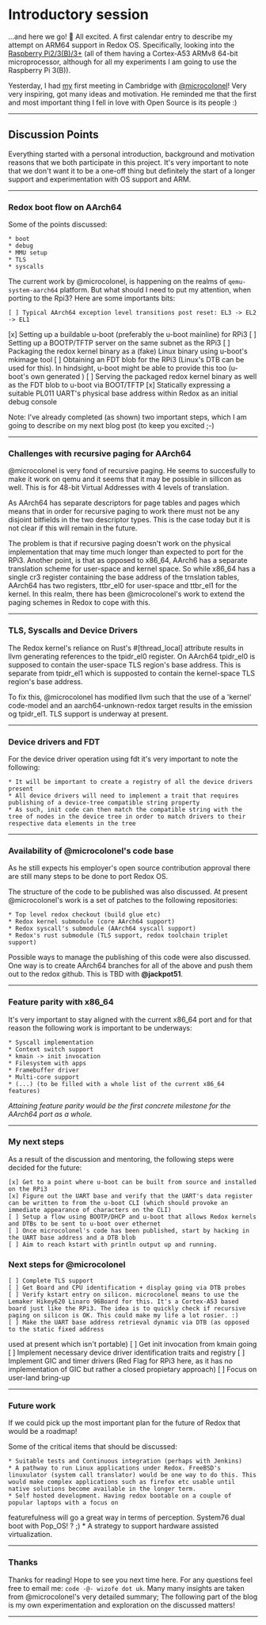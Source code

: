 # Introductory session

...and here we go! :floppy_disk: All excited. A first calendar entry to describe my attempt on ARM64 support in Redox OS. 
Specifically, looking into the [Raspberry Pi2/3(B)/3+](https://web.stanford.edu/class/cs140e/docs/BCM2837-ARM-Peripherals.pdf) (all of them having a Cortex-A53 ARMv8 64-bit microprocessor, although for all my experiments I am going to use the Raspberry Pi 3(B)).

Yesterday, I had [my](https://github.com/wizofe) first meeting in Cambridge with [@microcolonel](https://github.com/raw-bin)! Very very inspiring, got many ideas and motivation. He reminded me that the first and most important thing I fell in love with Open Source is its people :) 

* * * 

## Discussion Points

Everything started with a personal introduction, background and motivation reasons that we both participate in this project. It's very important to note that we don't want it to be a one-off thing but definitely the start of a longer support and experimentation with OS support and ARM.

* * *

### Redox boot flow on AArch64

Some of the points discussed:

	* boot
	* debug
	* MMU setup
	* TLS
	* syscalls

The current work by @microcolonel, is happening on the realms of `qemu-system-aarch64` platform. But what should I need to put my attention, when porting to the Rpi3? Here are some importants bits:
	
	[ ] Typical AArch64 exception level transitions post reset: EL3 -> EL2 -> EL1
  [x] Setting up a buildable u-boot (preferably the u-boot mainline) for RPi3 
	[ ]	Setting up a BOOTP/TFTP server on the same subnet as the RPi3
	[ ] Packaging the redox kernel binary as a (fake) Linux binary using u-boot's mkimage tool
	[ ] Obtaining an FDT blob for the RPi3 (Linux's DTB can be used for this). In hindsight, u-boot might be able to provide this too (u-boot's own generated )
	[ ] Serving the packaged redox kernel binary as well as the FDT blob to u-boot via BOOT/TFTP
	[x] Statically expressing a suitable PL011 UART's physical base address within Redox as an initial debug console
	
Note: I've already completed (as shown) two important steps, which I am going to describe on my next blog post (to keep you excited ;-) 

* * *

### Challenges with recursive paging for AArch64

@microcolonel is very fond of recursive paging. He seems to succesfully to make it work on qemu and it seems that it may be possible in sillicon as well. This is for 48-bit Virtual Addresses with 4 levels of translation. 

As AArch64 has separate descriptors for page tables and pages which means that in order for recursive paging to work there must not be any disjoint bitfields in the two descriptor types. This is the case today but it is not clear if this will remain in the future. 

The problem is that if recursive paging doesn't work on the physical implementation that may time much longer than expected to port for the RPi3. Another point, is that as opposed to x86_64, AArch6 has a separate translation scheme for user-space and kernel space. So while x86_64 has a single cr3 register containing the base address of the trnslation tables, AArch64 has two registers, ttbr_el0 for user-space and ttbr_el1 for the kernel. In this realm, there has been @microcolonel's work to extend the paging schemes in Redox to cope with this.

* * *
### TLS, Syscalls and Device Drivers

The Redox kernel's reliance on Rust's #[thread_local] attribute results in llvm generating references to the tpidr_el0 register. On AArch64 tpidr_el0 is supposed to contain the user-space TLS region's base address. This is separate from tpidr_el1 which is supposted to contain the kernel-space TLS region's base address.

To fix this, @microcolonel has modified llvm such that the use of a 'kernel' code-model and an aarch64-unknown-redox target results in the emission og tpidr_el1. TLS support is underway at present.

* * * 

### Device drivers and FDT


For the device driver operation using fdt it's very important to note the following:

	* It will be important to create a registry of all the device drivers present
	* All device drivers will need to implement a trait that requires publishing of a device-tree compatible string property
	* As such, init code can then match the compatible string with the tree of nodes in the device tree in order to match drivers to their respective data elements in the tree

* * *

### Availability of @microcolonel's code base

As he still expects his employer's open source contribution approval there are still many steps to be done to port Redox OS.

The structure of the code to be published was also discussed. At present @microcolonel's work is a set of patches to the following repositories:

	* Top level redox checkout (build glue etc)
	* Redox kernel submodule (core AArch64 support)
	* Redox syscall's submodule (AArch64 syscall support)
	* Redox's rust submodule (TLS support, redox toolchain triplet support)

Possible ways to manage the publishing of this code were also discussed. One way is to create AArch64 branches for all of the above and push them out to the redox github. This is TBD with **@jackpot51**.

* * *
 
### Feature parity with x86_64

It's very important to stay aligned with the current x86_64 port and for that reason the following work is important to be underways:

	* Syscall implementation
	* Context switch support
	* kmain -> init invocation
	* Filesystem with apps
	* Framebuffer driver
	* Multi-core support
	* (...) (to be filled with a whole list of the current x86_64 features)

*Attaining feature parity would be the first concrete milestone for the AArch64 port as a whole.*

* * *

### My next steps

As a result of the discussion and mentoring, the following steps were decided for the future:

	[x] Get to a point where u-boot can be built from source and installed on the RPi3
	[x] Figure out the UART base and verify that the UART's data register can be written to from the u-boot CLI (which should provoke an immediate appearance of characters on the CLI)
	[ ] Setup a flow using BOOTP/DHCP and u-boot that allows Redox kernels and DTBs to be sent to u-boot over ethernet
	[ ] Once microcolonel's code has been published, start by hacking in the UART base address and a DTB blob
	[ ] Aim to reach kstart with println output up and running.

### Next steps for @microcolonel

	[ ] Complete TLS support
	[ ] Get Board and CPU identification + display going via DTB probes
	[ ] Verify kstart entry on silicon. microcolonel means to use the Lemaker Hikey620 Linaro 96Board for this. It's a Cortex-A53 based board just like the RPi3. The idea is to quickly check if recursive paging on silicon is OK. This could make my life a lot rosier. :)
	[ ] Make the UART base address retrieval dynamic via DTB (as opposed to the static fixed address 
  used at present which isn't portable)
	[ ] Get init invocation from kmain going
	[ ] Implement necessary device driver identification traits and registry
	[ ] Implement GIC and timer drivers (Red Flag for RPi3 here, as it has no implementation of GIC 
  but rather a closed propietary approach)
	[ ] Focus on user-land bring-up

* * *

### Future work

If we could pick up the most important plan for the future of Redox that would be a roadmap!

Some of the critical items that should be discussed:

	* Suitable tests and Continuous integration (perhaps with Jenkins)
	* A pathway to run Linux applications under Redox. FreeBSD's linuxulator (system call translator) would be one way to do this. This would make complex applications such as firefox etc usable until native solutions become available in the longer term.
	* Self hosted development. Having redox bootable on a couple of popular laptops with a focus on 
  featurefulness will go a great way in terms of perception. System76 dual boot with Pop_OS! ? ;)
	* A strategy to support hardware assisted virtualization.

* * *

### Thanks

Thanks for reading! Hope to see you next time here. For any questions feel free to email me: 
`code -@- wizofe dot uk`. Many many insights are taken from @microcolonel's very detailed summary; 
The following part of the blog is my own experimentation and exploration on the discussed matters! 

* * * 
